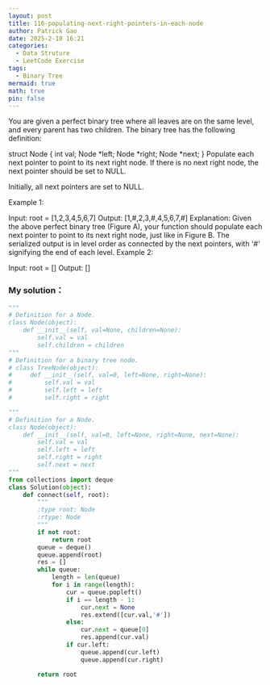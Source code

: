 ```yaml
---
layout: post
title: 116-populating-next-right-pointers-in-each-node
author: Patrick Gao
date: 2025-2-10 16:21
categories:
  - Data Struture
  - LeetCode Exercise
tags:
  - Binary Tree
mermaid: true
math: true
pin: false
---
```

You are given a perfect binary tree where all leaves are on the same level, and every parent has two children. The binary tree has the following definition:

struct Node {
  int val;
  Node *left;
  Node *right;
  Node *next;
}
Populate each next pointer to point to its next right node. If there is no next right node, the next pointer should be set to NULL.

Initially, all next pointers are set to NULL.

 

Example 1:


Input: root = [1,2,3,4,5,6,7]
Output: [1,#,2,3,#,4,5,6,7,#]
Explanation: Given the above perfect binary tree (Figure A), your function should populate each next pointer to point to its next right node, just like in Figure B. The serialized output is in level order as connected by the next pointers, with '#' signifying the end of each level.
Example 2:

Input: root = []
Output: []



### My solution：
```python
"""
# Definition for a Node.
class Node(object):
    def __init__(self, val=None, children=None):
        self.val = val
        self.children = children
"""
# Definition for a binary tree node.
# class TreeNode(object):
#     def __init__(self, val=0, left=None, right=None):
#         self.val = val
#         self.left = left
#         self.right = right

"""
# Definition for a Node.
class Node(object):
    def __init__(self, val=0, left=None, right=None, next=None):
        self.val = val
        self.left = left
        self.right = right
        self.next = next
"""
from collections import deque
class Solution(object):
    def connect(self, root):
        """
        :type root: Node
        :rtype: Node
        """
        if not root:
            return root
        queue = deque()
        queue.append(root)
        res = []
        while queue:
            length = len(queue)
            for i in range(length):
                cur = queue.popleft()
                if i == length - 1:
                    cur.next = None
                    res.extend([cur.val,'#'])
                else:
                    cur.next = queue[0]
                    res.append(cur.val)
                if cur.left:
                    queue.append(cur.left)
                    queue.append(cur.right)

        return root
```
        
